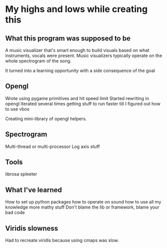 My highs and lows while creating this
=====================================

What this program was supposed to be
------------------------------------

A music visualizer that's smart enough to build visuals based on what
instruments, vocals were present. Music visualizers typically operate on the
whole spectrogram of the song.

It turned into a learning opportunity with a side consequence of the goal

Opengl
------

Wrote using pygame primitives and hit speed limit
Started rewriting in opengl
Iterated several times getting stuff to run faster till I figured out how to use vbos

Creating mini-library of opengl helpers.


Spectrogram
-----------

Multi-thread or multi-processor
Log axis stuff

Tools
-----

librosa
spleeter


What I've learned
-----------------

How to set up python packages
how to operate on sound
how to use all my knowledge
more mathy stuff
Don't blame the lib or framework, blame your bad code


Viridis slowness
----------------

Had to recreate viridis because using cmaps was slow.
